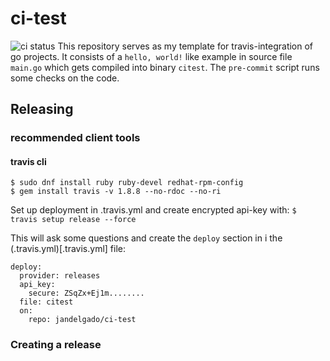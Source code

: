 # ci-test
![ci status](https://travis-ci.org/jandelgado/ci-test.svg?branch=master)
This repository serves as my template for travis-integration of go projects.
It consists of a `hello, world!` like example in source file `main.go` which
gets compiled into binary `citest`. The `pre-commit` script runs some checks
on the code. 

## Releasing
### recommended client tools
#### travis cli
```
$ sudo dnf install ruby ruby-devel redhat-rpm-config
$ gem install travis -v 1.8.8 --no-rdoc --no-ri
```

Set up deployment in .travis.yml and create encrypted api-key with:
`$ travis setup release --force`

This will ask some questions and create the `deploy` section in i
the (.travis.yml)[.travis.yml] file:
```
deploy:
  provider: releases
  api_key:
    secure: ZSqZx+Ej1m........
  file: citest
  on:
    repo: jandelgado/ci-test
```

### Creating a release


